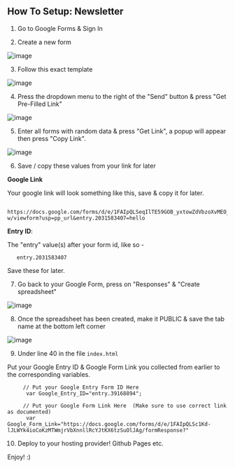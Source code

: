  ## How To Setup: Newsletter


1. Go to Google Forms & Sign In

2. Create a new form 

![image](https://user-images.githubusercontent.com/86180097/174424881-808ae090-ad35-47ee-b2d3-03a310842288.png)

3. Follow this exact template

![image](https://user-images.githubusercontent.com/86180097/174426258-ca52bdc0-a724-4e9c-9aee-7a6af42d2087.png)

4. Press the dropdown menu to the right of the "Send" button & press "Get Pre-Filled Link"

![image](https://user-images.githubusercontent.com/86180097/174424976-4ad07d02-d8de-4efc-b315-368d0f554b2d.png)

5. Enter all forms with random data & press "Get Link", a popup will appear then press "Copy Link".

![image](https://user-images.githubusercontent.com/86180097/174425028-f3d0aafa-de2c-4951-9fa7-147e92fa5d1c.png)

6. Save / copy these values from your link for later

<b> Google Link</b>

Your google link will look something like this, save & copy it for later. 

      https://docs.google.com/forms/d/e/1FAIpQLSeqIlTE59GOB_yxtowZdVbzoXvMEO_YRTmQ9YKIsLy32A7S-w/viewform?usp=pp_url&entry.2031583407=hello
       
       
     
<b>Entry ID</b>:

The "entry" value(s) after your form id, like so -

       entry.2031583407


Save these for later. 


7. Go back to your Google Form, press on "Responses" & "Create spreadsheet"

![image](https://user-images.githubusercontent.com/86180097/174425184-aff8d5ad-ec6d-4496-8194-715a3570177f.png)


8. Once the spreadsheet has been created, make it PUBLIC & save the tab name at the bottom left corner

![image](https://user-images.githubusercontent.com/86180097/174425225-79e9a095-d241-4dba-91d4-cee0997f1940.png)
          
9. Under line 40 in the file <code>index.html</code>
 
Put your Google Entry ID  & Google Form Link you collected from earlier to the corresponding variables. 


         // Put your Google Entry Form ID Here
          var Google_Entry_ID="entry.39168894";
    
         // Put your Google Form Link Here  (Make sure to use correct link as documented)
          var Google_Form_Link="https://docs.google.com/forms/d/e/1FAIpQLSc1Kd-lJLWYk4ioCoKzMTWmjrVbXnnllRcYJtKX6tzSuOlJAg/formResponse?"  
    


10. Deploy to your hosting provider! Github Pages etc. 

Enjoy! :) 
 
 
  
  

